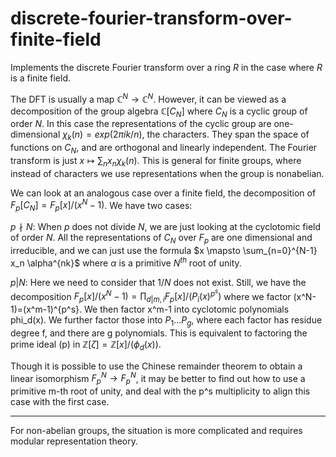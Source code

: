 # discrete-fourier-transform-over-finite-field 
 
Implements the discrete Fourier transform over a ring $R$ in the case where $R$ is a finite field.

The DFT is usually a map $\mathbb{C}^N \rightarrow \mathbb{C}^N$. However, it can be viewed as a decomposition of the group algebra $\mathbb{C}[C_N]$ where $C_N$ is a cyclic group of order $N$. In this case the representations of the cyclic group are one-dimensional $\chi_k(n) = exp(2\pi i k / n)$, the characters. They span the space of functions on $C_N$, and are orthogonal and linearly independent. The Fourier transform is just $x \mapsto \sum_n x_n \chi_k(n)$. This is general for finite groups, where instead of characters we use representations when the group is nonabelian.

We can look at an analogous case over a finite field, the decomposition of $F_p[C_N] = F_p[x]/(x^N-1)$. We have two cases:

$p \nmid N$: When $p$ does not divide $N$, we are just looking at the cyclotomic field of order $N$. All the representations of $C_N$ over $F_p$ are one dimensional and irreducible, and we can just use the formula $x \mapsto \sum_{n=0}^{N-1} x_n \alpha^{nk}$ where $\alpha$ is a primitive $N^{th}$ root of unity.

$p | N$: Here we need to consider that $1/N$ does not exist. Still, we have the decomposition $F_p[x]/(x^N-1) = \prod_{d|m, i} F_p[x]/(P_i(x)^{p^s})$ where we factor (x^N-1)=(x^m-1)^{p^s}. We then factor x^m-1 into cyclotomic polynomials phi_d(x). We further factor those into $P_1 \ldots P_g$, where each factor has residue degree f, and there are g polynomials. This is equivalent to factoring the prime ideal (p) in $\mathbb{Z}[\zeta] = \mathbb{Z}[x]/(\phi_d(x))$. 

Though it is possible to use the Chinese remainder theorem to obtain a linear isomorphism $F_p^N \rightarrow F_p^N$, it may be better to find out how to use a primitive m-th root of unity, and deal with the p^s multiplicity to align this case with the first case.

---

For non-abelian groups, the situation is more complicated and requires modular representation theory.
